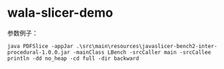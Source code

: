 # wala-slicer-demo

参数例子：

```shell
java PDFSlice -appJar .\src\main\resources\javaslicer-bench2-inter-procedural-1.0.0.jar -mainClass LBench -srcCaller main -srcCallee println -dd no_heap -cd full -dir backward

```
